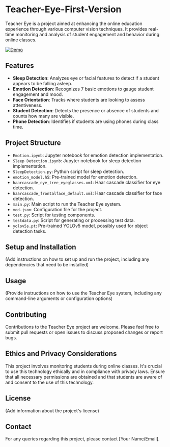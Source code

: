 # Teacher-Eye-First-Version

Teacher Eye is a project aimed at enhancing the online education experience through various computer vision techniques. It provides real-time monitoring and analysis of student engagement and behavior during online classes.


[![Demo](https://img.youtube.com/vi/WIvGPO9n_lQ/0.jpg)](https://youtu.be/WIvGPO9n_lQ)

## Features

- **Sleep Detection**: Analyzes eye or facial features to detect if a student appears to be falling asleep.
- **Emotion Detection**: Recognizes 7 basic emotions to gauge student engagement and mood.
- **Face Orientation**: Tracks where students are looking to assess attentiveness.
- **Student Detection**: Detects the presence or absence of students and counts how many are visible.
- **Phone Detection**: Identifies if students are using phones during class time.


## Project Structure

- `Emotion.ipynb`: Jupyter notebook for emotion detection implementation.
- `Sleep Detection.ipynb`: Jupyter notebook for sleep detection implementation.
- `SleepDetection.py`: Python script for sleep detection.
- `emotion_model.h5`: Pre-trained model for emotion detection.
- `haarcascade_eye_tree_eyeglasses.xml`: Haar cascade classifier for eye detection.
- `haarcascade_frontalface_default.xml`: Haar cascade classifier for face detection.
- `main.py`: Main script to run the Teacher Eye system.
- `mod.json`: Configuration file for the project.
- `test.py`: Script for testing components.
- `testdata.py`: Script for generating or processing test data.
- `yolov5s.pt`: Pre-trained YOLOv5 model, possibly used for object detection tasks.

## Setup and Installation

(Add instructions on how to set up and run the project, including any dependencies that need to be installed)

## Usage

(Provide instructions on how to use the Teacher Eye system, including any command-line arguments or configuration options)

## Contributing

Contributions to the Teacher Eye project are welcome. Please feel free to submit pull requests or open issues to discuss proposed changes or report bugs.

## Ethics and Privacy Considerations

This project involves monitoring students during online classes. It's crucial to use this technology ethically and in compliance with privacy laws. Ensure that all necessary permissions are obtained and that students are aware of and consent to the use of this technology.

## License

(Add information about the project's license)

## Contact

For any queries regarding this project, please contact [Your Name/Email].
